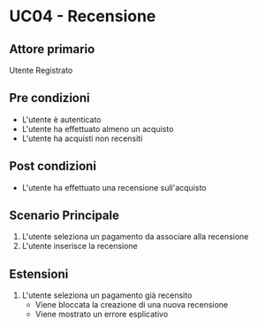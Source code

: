 # UC04 - Recensione

## Attore primario
Utente Registrato

## Pre condizioni
- L'utente è autenticato
- L'utente ha effettuato almeno un acquisto
- L'utente ha acquisti non recensiti

## Post condizioni
- L'utente ha effettuato una recensione sull'acquisto

## Scenario Principale
1. L'utente seleziona un pagamento da associare alla recensione
2. L'utente inserisce la recensione

## Estensioni
1. L'utente seleziona un pagamento già recensito
    - Viene bloccata la creazione di una nuova recensione
    - Viene mostrato un errore esplicativo
